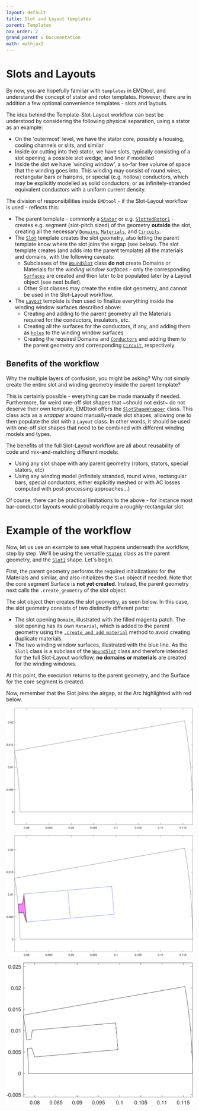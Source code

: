 ```yaml
---
layout: default
title: Slot and Layout templates
parent: Templates
nav_order: 2
grand_parent : Documentation
math: mathjax2
---
```


# Slots and Layouts

By now, you are hopefully familiar with `templates` in EMDtool, and understand the concept of stator and rotor templates. However, there are in addition a few optional convenience templates - slots and layouts.

The idea behind the Template-Slot-Layout workflow can best be understood by considering the following physical separation, using a stator as an example:
* On the 'outermost' level, we have the stator core, possibly a housing, cooling channels or slits, and similar
* Inside (or cutting into the) stator, we have slots, typically consisting of a slot opening, a possible slot wedge, and liner if modelled
* Inside the slot we have 'winding window', a so-far free volume of space that the winding goes into. This winding may consist of round wires, rectangular bars or hairpins, or special (e.g. hollow) conductors, which
may be explicitly modelled as solid conductors, or as infinitely-stranded equivalent conductors with a uniform current density.

The division of responsibilities inside `EMDtool` - if the Slot-Layout workflow is used - reflects this:
* The parent template - commonly a [`Stator`](../../api/Stator.html) or e.g. [`SlottedRotor1`](../../api/SlottedRotor1.html) - creates e.g. segment (slot-pitch sized) of the geometry **outside** the slot, creating
all the necessary [`Domains`](../../api/Domain.html), [`Materials`](../../api/MaterialBase.html), and [`Circuits`](../../api/CircuitBase.html).
* The [`Slot`](../../api/SlotShapeBase.html) template creates the slot geometry, also letting the parent template know where the slot joins the airgap (see below). The slot template creates (and adds into the 
parent template) all the materials and domains, with the following caveats:
	* Subclasses of the [`WoundSlot`](../../api/WoundSlot.html) class **do not** create Domains or Materials for the _winding window surfaces_ - only the corresponding 
	[`Surfaces`](../../api/Surface.html) are created and then later to be populated later by a Layout object (see next bullet).
	* Other Slot classes may create the entire slot geometry, and cannot be used in the Slot-Layout workflow.
* The [`Layout`](../../api/WindingLayoutBase.html) template is then used to finalize everything inside the winding window surfaces described above:
	* Creating and adding to the parent geometry all the Materials required for the conductors, insulators, etc.
	* Creating all the surfaces for the conductors, if any, and adding them as [`holes`](../../api/Surface.html#add_hole-add-one-or-more-holes-to-the-surface) to the winding window surfaces
	* Creating the required Domains and [`Conductors`](../../api/Conductor.html) and adding them to the parent geometry and corresponding [`Circuit`](../../api/CircuitBase.html), respectively.

## Benefits of the workflow

Why the multiple layers of confusion, you might be asking? Why not simply create the entire slot and winding geometry inside
the parent template?

This is certainly possible - everything can be made manually if needed. Furthermore, for weird one-off slot shapes that ~should not exist~
do not deserve their own template, EMDtool offers the [`SlotShapeWrapper`](../../api/SlotShapeWrapper.html) class. This class acts as a
_wrapper_ around manually-made slot shapes, allowing one to then populate the slot with a `Layout` class. In other words, it should be
used with one-off slot shapes that need to be combined with different winding models and types.

The benefits of the full Slot-Layout workflow are all about reusability of code and mix-and-matching different models:
* Using any slot shape with any parent geometry (rotors, stators, special stators, etc)
* Using any winding model (infinitely stranded, round wires, rectangular bars, special conductors, either explicitly meshed or 
with AC losses computed with post-processing approaches...)

Of course, there can be practical limitations to the above - for instance most bar-conductor layouts would probably require a roughly-rectangular
slot. 

# Example of the workflow

Now, let us use an example to see what happens underneath the workflow, step by step. We'll be using the versatile [`Stator`](../../api/Stator.html) class as the parent geometry, and the 
[`Slot1`](../../api/Slot1.html) shape. Let's begin.

First, the parent geometry performs the required initializations for the Materials and similar, and also initializes the `Slot` object if needed. Note that the core segment Surface is **not yet created**. Instead,
the parent geometry next calls the `.create_geometry` of the slot object.

The slot object then creates the slot geometry, as seen below. In this case, the slot geometry consists of two distinctly different parts:
* The slot opening `Domain`, illustrated with the filled magenta patch. The slot opening has its own `Material`, which is added to the parent geometry using the [`.create_and_add_material`](../../api/GeoBase.html) method
to avoid creating duplicate materials.
* The two winding window surfaces, illustrated with the blue line. As the `Slot1` class is a subclass of the [`WoundSlot`](../../api/WoundSlot.html) class and therefore intended for the full Slot-Layout workflow,
**no domains or materials** are created for the winding windows.

At this point, the execution returns to the parent geometry, and the Surface for the core segment is created.

Now, remember that the Slot joins the airgap, at the Arc highlighted with red below.

![](slot_layout_core.png)

![](slot_layout_core_and_slot.png)

![](slot_layout_core_reduced.png)

